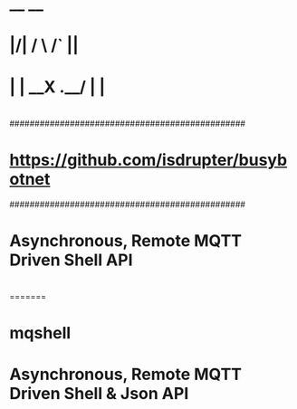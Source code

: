 
#            __   __                     
#      |\/| /  \ /__` |__|               
#      |  | \__X .__/ |  |               
#                                        
###############################################
# https://github.com/isdrupter/busybotnet #
###############################################
# Asynchronous, Remote MQTT Driven Shell API
#
#
=======
# mqshell
# Asynchronous, Remote MQTT Driven Shell & Json API
